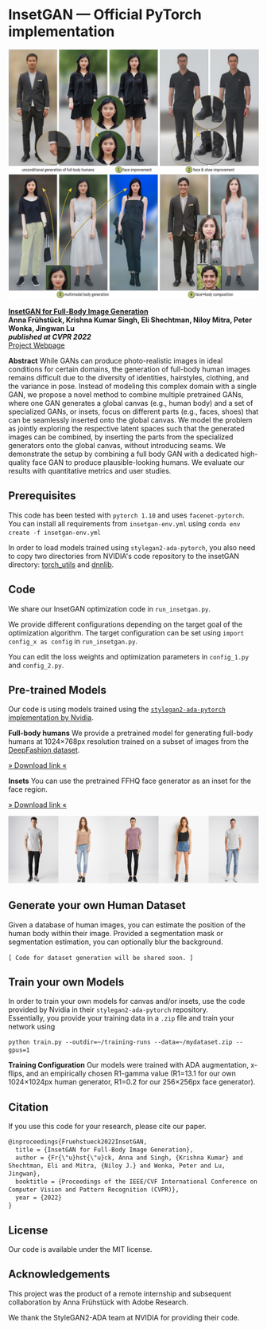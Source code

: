 # InsetGAN &mdash; Official PyTorch implementation

![Teaser image](./docs/insetgan_applications.jpg)


<a href='https://arxiv.org/abs/2203.07293'>**InsetGAN for Full-Body Image Generation**</a><br>
****Anna Frühstück, Krishna Kumar Singh, Eli Shechtman, Niloy Mitra, Peter Wonka, Jingwan Lu****<br>
***published at CVPR 2022***<br>
[Project Webpage](http://afruehstueck.github.io/insetgan)

**Abstract**
While GANs can produce photo-realistic images in ideal conditions for certain domains, the generation of full-body human images remains difficult due to the diversity of identities, hairstyles, clothing, and the variance in pose. Instead of modeling this complex domain with a single GAN, we propose a novel method to combine multiple pretrained GANs, where one GAN generates a global canvas (e.g., human body) and a set of specialized GANs, or insets, focus on different parts (e.g., faces, shoes) that can be seamlessly inserted onto the global canvas. We model the problem as jointly exploring the respective latent spaces such that the generated images can be combined, by inserting the parts from the specialized generators onto the global canvas, without introducing seams. We demonstrate the setup by combining a full body GAN with a dedicated high-quality face GAN to produce plausible-looking humans. We evaluate our results with quantitative metrics and user studies.

## Prerequisites
This code has been tested with `pytorch 1.10` and uses `facenet-pytorch`. 
You can install all requirements from `insetgan-env.yml` using `conda env create -f insetgan-env.yml`

In order to load models trained using `stylegan2-ada-pytorch`, you also need to copy two directories from NVIDIA's code repository to the insetGAN directory:
<a href='https://github.com/NVlabs/stylegan2-ada-pytorch/tree/main/torch_utils'>torch_utils</a> and
<a href='https://github.com/NVlabs/stylegan2-ada-pytorch/tree/main/dnnlib'>dnnlib</a>.
## Code
We share our InsetGAN optimization code in `run_insetgan.py`. 

We provide different configurations depending on the target goal of the optimization algorithm. The target configuration can be set using `import config_x as config` in `run_insetgan.py`.

You can edit the loss weights and optimization parameters in `config_1.py` and `config_2.py`.

## Pre-trained Models
Our code is using models trained using the <a href='https://github.com/NVlabs/stylegan2-ada-pytorch'>`stylegan2-ada-pytorch` implementation by Nvidia</a>.

**Full-body humans**
We provide a pretrained model for generating full-body humans at 1024×768px resolution trained on a subset of images from the <a href='http://mmlab.ie.cuhk.edu.hk/projects/DeepFashion/FashionSynthesis.html'>DeepFashion dataset</a>.

[» Download link «](https://www.dropbox.com/s/h25ooumivw2usc8/DeepFashion_1024x768.pkl)


**Insets**
You can use the pretrained FFHQ face generator as an inset for the face region.

[» Download link «](https://nvlabs-fi-cdn.nvidia.com/stylegan2-ada-pytorch/pretrained/ffhq.pkl)

![Teaser image](./docs/insetgan_deepfashion.jpg)

## Generate your own Human Dataset
Given a database of human images, you can estimate the position of the human body within their image. Provided a segmentation mask or segmentation estimation, you can optionally blur the background.

`[ Code for dataset generation will be shared soon. ]`

## Train your own Models

In order to train your own models for canvas and/or insets, use the code provided by Nvidia in their `stylegan2-ada-pytorch` repository.  
Essentially, you provide your training data in a `.zip` file and train your network using
```
python train.py --outdir=~/training-runs --data=~/mydataset.zip --gpus=1
```
**Training Configuration**
Our models were trained with ADA augmentation, x-flips, and an empirically chosen R1-gamma value (R1=13.1 for our own 1024×1024px human generator, R1=0.2 for our 256×256px face generator).

## Citation
If you use this code for your research, please cite our paper.
```
@inproceedings{Fruehstueck2022InsetGAN,
  title = {InsetGAN for Full-Body Image Generation},
  author = {Fr{\"u}hst{\"u}ck, Anna and Singh, {Krishna Kumar} and Shechtman, Eli and Mitra, {Niloy J.} and Wonka, Peter and Lu, Jingwan},
  booktitle = {Proceedings of the IEEE/CVF International Conference on Computer Vision and Pattern Recognition (CVPR)},
  year = {2022}
}
```

## License
Our code is available under the MIT license. 

## Acknowledgements
This project was the product of a remote internship and subsequent collaboration by Anna Frühstück with Adobe Research.

We thank the StyleGAN2-ADA team at NVIDIA for providing their code.
